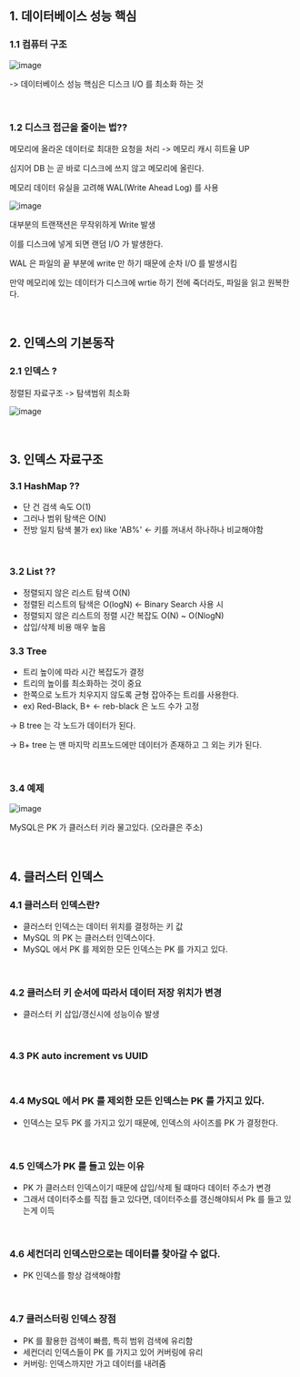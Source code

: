 ## 1. 데이터베이스 성능 핵심
### 1.1 컴퓨터 구조
![image](https://user-images.githubusercontent.com/60383031/218249535-f32e0312-b385-422f-b0d3-39f201350138.png)

-> 데이터베이스 성능 핵심은 디스크 I/O 를 최소화 하는 것

<br>

### 1.2 디스크 접근을 줄이는 법??
메모리에 올라온 데이터로 최대한 요청을 처리 -> 메모리 캐시 히트율 UP

심지어 DB 는 곧 바로 디스크에 쓰지 않고 메모리에 올린다.

메모리 데이터 유실을 고려해 WAL(Write Ahead Log) 를 사용

![image](https://user-images.githubusercontent.com/60383031/218249789-85b9c0f8-f6c1-4e58-bf66-5029f5f58b54.png)

대부분의 트랜잭션은 무작위하게 Write 발생 

이를 디스크에 넣게 되면 랜덤 I/O 가 발생한다. 

WAL 은 파일의 끝 부분에 write 만 하기 때문에 순차 I/O 를 발생시킴

만약 메모리에 있는 데이터가 디스크에 wrtie 하기 전에 죽더라도, 파일을 읽고 원복한다.

<br>

## 2. 인덱스의 기본동작
### 2.1 인덱스 ?
정렬된 자료구조 -> 탐색범위 최소화 

![image](https://user-images.githubusercontent.com/60383031/218250211-a28eece7-e962-4524-a301-daa2c50a7e16.png)

<br>

## 3. 인덱스 자료구조
### 3.1 HashMap ??
- 단 건 검색 속도 O(1)
- 그러나 범위 탐색은 O(N)
- 전방 일치 탐색 불가 ex) like 'AB%' <- 키를 꺼내서 하나하나 비교해야함

<br>

### 3.2 List ??
- 정렬되지 않은 리스트 탐색 O(N)
- 정렬된 리스트의 탐색은 O(logN) <- Binary Search 사용 시
- 정렬되지 않은 리스트의 정렬 시간 복잡도 O(N) ~ O(NlogN)
- 삽입/삭제 비용 매우 높음


### 3.3 Tree
- 트리 높이에 따라 시간 복잡도가 결정
- 트리의 높이를 최소화하는 것이 중요
- 한쪽으로 노트가 치우지지 않도록 균형 잡아주는 트리를 사용한다. 
- ex) Red-Black, B+ <- reb-black 은 노드 수가 고정


-> B tree 는 각 노드가 데이터가 된다. 

-> B+ tree 는 맨 마지막 리프노드에만 데이터가 존재하고 그 외는 키가 된다.

<br>

### 3.4 예제
![image](https://user-images.githubusercontent.com/60383031/218250869-ff7f8343-bf62-410d-83a9-3af641755939.png)

MySQL은 PK 가 클러스터 키라 물고있다. (오라클은 주소)

<br>

## 4. 클러스터 인덱스
### 4.1 클러스터 인덱스란?
- 클러스터 인덱스는 데이터 위치를 결정하는 키 값
- MySQL 의 PK 는 클러스터 인덱스이다.
- MySQL 에서 PK 를 제외한 모든 인덱스는 PK 를 가지고 있다.

<br>

### 4.2 클러스터 키 순서에 따라서 데이터 저장 위치가 변경 
- 클러스터 키 삽입/갱신시에 성능이슈 발생

<br>

### 4.3 PK auto increment vs UUID

<br>

### 4.4 MySQL 에서 PK 를 제외한 모든 인덱스는 PK 를 가지고 있다.
- 인덱스는 모두 PK 를 가지고 있기 때문에, 인덱스의 사이즈를 PK 가 결정한다.

<br>

### 4.5 인덱스가 PK 를 들고 있는 이유
- PK 가 클러스터 인덱스이기 때문에 삽입/삭제 될 떄마다 데이터 주소가 변경 
- 그래서 데이터주소를 직접 들고 있다면, 데이터주소를 갱신해야되서 Pk 를 들고 있는게 이득

<br>

### 4.6 세컨더리 인덱스만으로는 데이터를 찾아갈 수 없다.
- PK 인덱스를 항상 검색해야함

<br>

### 4.7 클러스터링 인덱스 장점
- PK 를 활용한 검색이 빠름, 특히 범위 검색에 유리함
- 세컨더리 인덱스들이 PK 를 가지고 있어 커버링에 유리 
- 커버링: 인덱스까지만 가고 데이터를 내려줌 

